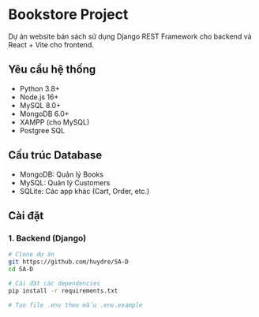 # Bookstore Project

Dự án website bán sách sử dụng Django REST Framework cho backend và React + Vite cho frontend.

## Yêu cầu hệ thống

- Python 3.8+
- Node.js 16+
- MySQL 8.0+
- MongoDB 6.0+
- XAMPP (cho MySQL)
- Postgree SQL

## Cấu trúc Database
- MongoDB: Quản lý Books
- MySQL: Quản lý Customers
- SQLite: Các app khác (Cart, Order, etc.)

## Cài đặt

### 1. Backend (Django)

```bash
# Clone dự án
git https://github.com/huydre/SA-D
cd SA-D

# Cài đặt các dependencies
pip install -r requirements.txt

# Tạo file .env theo mẫu .env.example


